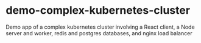 # demo-complex-kubernetes-cluster
Demo app of a complex kubernetes cluster involving a React client, a Node server and worker, redis and postgres databases, and nginx load balancer
